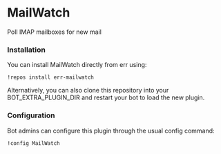 MailWatch
=========

Poll IMAP mailboxes for new mail

### Installation

You can install MailWatch directly from err using:

	!repos install err-mailwatch

Alternatively, you can also clone this repository into your BOT\_EXTRA\_PLUGIN\_DIR and restart your bot to load the new plugin.

### Configuration

Bot admins can configure this plugin through the usual config command:
 
	!config MailWatch

